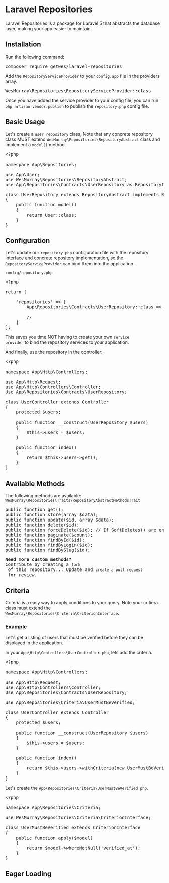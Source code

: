 # Laravel Repositories
Laravel Repositories is a package for Laravel 5 that abstracts the database layer, making your app easier to maintain.


## Installation
Run the following command:

<pre>
composer require getwes/laravel-repositories
</pre>

Add the <code>RepositoryServiceProvider</code> to your <code>config.app</code> file in the providers array.

<pre>
WesMurray\Repositories\RepositoryServiceProvider::class
</pre>

Once you have added the service provider to your config file, you can run <code>php artisan vendor:publish</code> to publish the <code>repository.php</code> config file.

## Basic Usage
Let's create a <code>user repository</code> class, Note that any concrete repository class MUST extend <code>WesMurray\Repositories\RepositoryAbstract</code> class and implement a <code>model()</code> method.

<pre>
&lt?php

namespace App\Repositories;

use App\User;
use WesMurray\Repositories\RepositoryAbstract;
use App\Repositories\Contracts\UserRepository as RepositoryInterface;

class UserRepository extends RepositoryAbstract implements RepositoryInterface
{
    public function model()
    {
        return User::class;
    }
}
</pre>

## Configuration

Let's update our <code>repository.php</code> configuration file with the repository interface and concrete repository implementation, so the <code>RepositoryServiceProvider</code> can bind them into the application.

<code>config/repository.php</code>
<pre>
&lt?php

return [

    'repositories' => [
        App\Repositories\Contracts\UserRepository::class => App\Repositories\UserRepository::class
        
        //
    ]
];
</pre>

This saves you time NOT having to create your own <code>service provider</code> to bind the repository services to your application.

And finally, use the repository in the controller:
<pre>
&lt?php

namespace App\Http\Controllers;

use App\Http\Request;
use App\Http\Controllers\Controller;
Use App\Repositories\Contracts\UserRepository;

class UserController extends Controller
{
    protected $users;
    
    public function __construct(UserRepository $users)
    {
        $this->users = $users;
    }
    
    public function index()
    {
        return $this->users->get();
    }
}
</pre>

## Available Methods
The following methods are available:
<br>
<code>WesMurray\Repositories\Traits\RepositoryAbstractMethodsTrait</code>

<pre>
public function get();
public function store(array $data);
public function update($id, array $data);
public function delete($id);
public function forceDelete($id); // If SoftDeletes() are enabled.
public function paginate($count);
public function findById($id);
public function findByLogin($id);
public function findBySlug($id);
</pre>

<pre>
<strong>Need more custom methods?</strong>
Contribute by creating a <code>fork</code> of this repository... Update and <code>create a pull request</code> for review.
</pre>

## Criteria
Criteria is a easy way to apply conditions to your query. Note your critiera class must extend the <code>WesMurray\Repositories\Criteria\CriterionInterface</code>.

### Example
Let's get a listing of users that must be verified before they can be displayed in the application.

In your <code>App\Http\Controllers\UserController.php</code>, lets add the criteria.

<pre>
&lt?php

namespace App\Http\Controllers;

use App\Http\Request;
use App\Http\Controllers\Controller;
Use App\Repositories\Contracts\UserRepository;

use App\Repositories\Criteria\UserMustBeVerified;

class UserController extends Controller
{
    protected $users;
    
    public function __construct(UserRepository $users)
    {
        $this->users = $users;
    }
    
    public function index()
    {
        return $this->users->withCriteria(new UserMustBeVerified())->get();
    }
}
</pre>

Let's create the <code>App\Repositories\Criteria\UserMustBeVerified.php</code>.

<pre>
&lt?php

namespace App\Repositories\Criteria;

use WesMurray\Repositories\Criteria\CriterionInterface;

class UserMustBeVerified extends CriterionInterface
{
    public function apply($model)
    {
        return $model->whereNotNull('verified_at');
    }
}
</pre>

## Eager Loading
